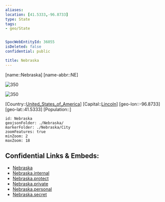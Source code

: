 ```yaml
---
aliases: 
location: [41.5333,-96.8733]
type: State
tags:
- geo/State


SpocWebEntityId: 36055
isDeleted: false
confidential: public

title: Nebraska
---
```

[name::Nebraska]
[name-abbr::NE]

![350](geo/Continent/North-America/United_States_of_America/Nebraska/Seal_of_Nebraska.svg)

![350](geo/Continent/North-America/United_States_of_America/Nebraska/Flag_of_Nebraska.svg)

[Country::[United_States_of_America](geo/Continent/North-America/United_States_of_America.md)]
[Capital::[Lincoln](geo/Continent/North-America/United_States_of_America/Nebraska/City/Lincoln.md)]
[geo-lon::-96.8733]
[geo-lat::41.5333]
[Population::]



```leaflet
id: Nebraska
geojsonFolder: ./Nebraska/
markerFolder: ./Nebraska/City
zoomFeatures: true 
minZoom: 2 
maxZoom: 18
```


## Confidential Links & Embeds: 
- [Nebraska](../../../../../_public/geo/Continent/North-America/United_States_of_America/Nebraska.md) 
- [Nebraska.internal](../../../../../_internal/geo/Continent/North-America/United_States_of_America/Nebraska.internal.md) 
- [Nebraska.protect](../../../../../_protect/geo/Continent/North-America/United_States_of_America/Nebraska.protect.md) 
- [Nebraska.private](../../../../../_private/geo/Continent/North-America/United_States_of_America/Nebraska.private.md) 
- [Nebraska.personal](../../../../../_personal/geo/Continent/North-America/United_States_of_America/Nebraska.personal.md) 
- [Nebraska.secret](../../../../../_secret/geo/Continent/North-America/United_States_of_America/Nebraska.secret.md) 
